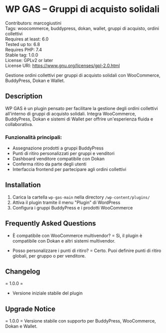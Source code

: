 # WP GAS – Gruppi di acquisto solidali 
Contributors: marcogiustini  
Tags: woocommerce, buddypress, dokan, wallet, gruppi di acquisto, ordini collettivi  
Requires at least: 6.0  
Tested up to: 6.8  
Requires PHP: 7.4  
Stable tag: 1.0.0  
License: GPLv2 or later  
License URI: https://www.gnu.org/licenses/gpl-2.0.html  

Gestione ordini collettivi per gruppi di acquisto solidali con WooCommerce, BuddyPress, Dokan e Wallet.

## Description 

WP GAS è un plugin pensato per facilitare la gestione degli ordini collettivi all'interno di gruppi di acquisto solidali. Integra WooCommerce, BuddyPress, Dokan e sistemi di Wallet per offrire un'esperienza fluida e collaborativa.

### Funzionalità principali:
- Assegnazione prodotti a gruppi BuddyPress
- Punti di ritiro personalizzati per gruppi e venditori
- Dashboard venditore compatibile con Dokan
- Conferma ritiro da parte degli utenti
- Interfaccia frontend per partecipare agli ordini collettivi

## Installation 

1. Carica la cartella `wp-gas-main` nella directory `/wp-content/plugins/`
2. Attiva il plugin tramite il menu "Plugin" di WordPress
3. Configura i gruppi BuddyPress e i prodotti WooCommerce

## Frequently Asked Questions 

- È compatibile con WooCommerce multivendor? =
Sì, il plugin è compatibile con Dokan e altri sistemi multivendor.

- Posso personalizzare i punti di ritiro? =
Certo. Puoi definire punti di ritiro globali, per gruppo o per venditore.

## Changelog 

= 1.0.0 =
* Versione iniziale stabile del plugin

## Upgrade Notice 

= 1.0.0 =
Versione stabile con supporto per BuddyPress, WooCommerce, Dokan e Wallet.
